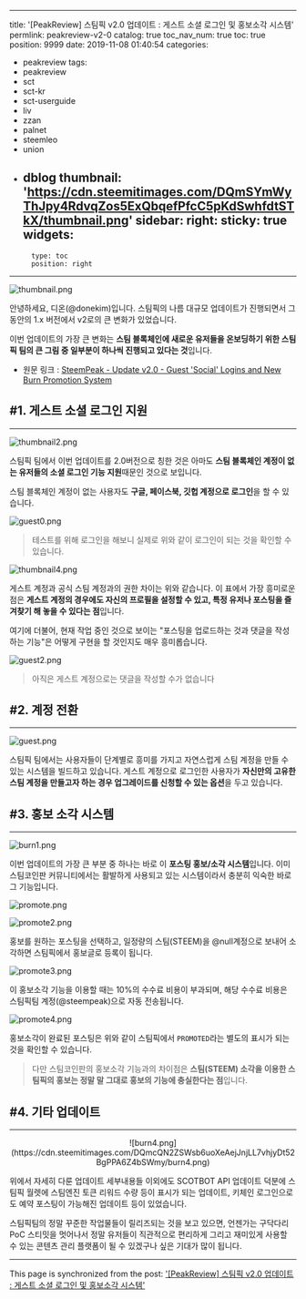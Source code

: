 
---
title: '[PeakReview] 스팀픽 v2.0 업데이트 : 게스트 소셜 로그인 및 홍보소각 시스템'
permlink: peakreview-v2-0
catalog: true
toc_nav_num: true
toc: true
position: 9999
date: 2019-11-08 01:40:54
categories:
- peakreview
tags:
- peakreview
- sct
- sct-kr
- sct-userguide
- liv
- zzan
- palnet
- steemleo
- union
- dblog
thumbnail: 'https://cdn.steemitimages.com/DQmSYmWyThJpy4RdvqZos5ExQbqefPfcC5pKdSwhfdtSTkX/thumbnail.png'
sidebar:
    right:
        sticky: true
widgets:
    -
        type: toc
        position: right
---


![thumbnail.png](https://cdn.steemitimages.com/DQmSYmWyThJpy4RdvqZos5ExQbqefPfcC5pKdSwhfdtSTkX/thumbnail.png)

안녕하세요, 디온(@donekim)입니다. 스팀픽의 나름 대규모 업데이트가 진행되면서 그동안의 1.x 버전에서 v2로의 큰 변화가 있었습니다. 

이번 업데이트의 가장 큰 변화는 **스팀 블록체인에 새로운 유저들을 온보딩하기 위한 스팀픽 팀의 큰 그림 중 일부분이 하나씩 진행되고 있다는 것**입니다.

- 원문 링크 : [SteemPeak - Update v2.0 - Guest 'Social' Logins and New Burn Promotion System](https://steempeak.com/steempeak/@steempeak/steempeak-v2-guest-logins-and-promotions)

## #1. 게스트 소셜 로그인 지원
---

![thumbnail2.png](https://cdn.steemitimages.com/DQmVX9XJ8BUS8fXVPLU6Zsvh6Q7RLC3zPAEwSBiQEXVZ9Q1/thumbnail2.png)

스팀픽 팀에서 이번 업데이트를 2.0버전으로 칭한 것은 아마도 **스팀 블록체인 계정이 없는 유저들의 소셜 로그인 기능 지원**때문인 것으로 보입니다.

스팀 블록체인 계정이 없는 사용자도 **구글, 페이스북, 깃헙 계정으로 로그인**을 할 수 있습니다. 

![guest0.png](https://cdn.steemitimages.com/DQmaW6qcZiWM3Q3omobWsmeuzaNaAmNZjjFmXzXxKwXtgjk/guest0.png)

> 테스트를 위해 로그인을 해보니 실제로 위와 같이 로그인이 되는 것을 확인할 수 있습니다. 

![thumbnail4.png](https://cdn.steemitimages.com/DQmPqkrmPEct5A2agzFktpK5S4aZB4UPxPAha2MJUAtDwsS/thumbnail4.png)

게스트 계정과 공식 스팀 계정과의 권한 차이는 위와 같습니다. 이 표에서 가장 흥미로운 점은 **게스트 계정의 경우에도 자신의 프로필을 설정할 수 있고, 특정 유저나 포스팅을 즐겨찾기 해 놓을 수 있다는 점**입니다. 

여기에 더불어, 현재 작업 중인 것으로 보이는 "포스팅을 업로드하는 것과 댓글을 작성하는 기능"은 어떻게 구현을 할 것인지도 매우 흥미롭습니다.

![guest2.png](https://cdn.steemitimages.com/DQmdZC5oYiAQpsdnoAhqBLfSLhR7VTbCcHanGhfaUAtrxrh/guest2.png)

> 아직은 게스트 계정으로는 댓글을 작성할 수가 없습니다

## #2. 계정 전환
---

![guest.png](https://cdn.steemitimages.com/DQmNNSip1rM9jFSV5eRgYAgUg2LRXxXaS3VnxCqbzvbXQ3n/guest.png)

스팀픽 팀에서는 사용자들이 단계별로 흥미를 가지고 자연스럽게 스팀 계정을 만들 수 있는 시스템을 빌드하고 있습니다. 게스트 계정으로 로그인한 사용자가 **자신만의 고유한 스팀 계정을 만들고자 하는 경우 업그레이드를 신청할 수 있는 옵션**을 두고 있습니다.

## #3. 홍보 소각 시스템
---

![burn1.png](https://cdn.steemitimages.com/DQmVXdAjydxcCPr6PFKeh9smNbFV157mHT1vB7Jr4zcgXGw/burn1.png)

이번 업데이트의 가장 큰 부분 중 하나는 바로 이 **포스팅 홍보/소각 시스템**입니다. 이미 스팀코인판 커뮤니티에서는 활발하게 사용되고 있는 시스템이라서 충분히 익숙한 바로 그 기능입니다.

![promote.png](https://cdn.steemitimages.com/DQmYCnZ3vg7X2Yy1agWfjj5mXJDaaabZiokBQrEys2ugohC/promote.png)

![promote2.png](https://cdn.steemitimages.com/DQmZD4mtmRfD8wAN6hsfENjthhYUNTqSLqp2Nz2KS8Rhjdb/promote2.png)

홍보를 원하는 포스팅을 선택하고, 일정량의 스팀(STEEM)을 @null계정으로 보내어 소각하면 스팀픽에서 홍보글로 등록이 됩니다. 

![promote3.png](https://cdn.steemitimages.com/DQmevXkFz1AHtiFkRjrRmxqEiQjdJCn7KhHN27WxeqTjDdb/promote3.png)

이 홍보소각 기능을 이용할 때는 10%의 수수료 비용이 부과되며, 해당 수수료 비용은 스팀픽팀 계정(@steempeak)으로 자동 전송됩니다.

![promote4.png](https://cdn.steemitimages.com/DQmWX84YHYnwzknYr9iBxQ8S39mP9DHFyhnSGyBYWtXwr51/promote4.png)

홍보소각이 완료된 포스팅은 위와 같이 스팀픽에서 `PROMOTED`라는 별도의 표시가 되는 것을 확인할 수 있습니다. 

> 다만 스팀코인판의 홍보소각 기능과의 차이점은 **스팀(STEEM) 소각을 이용한 스팀픽의 홍보는 정말 말 그대로 홍보의 기능에 충실한다는 점**입니다. 

## #4. 기타 업데이트
---

<center>![burn4.png](https://cdn.steemitimages.com/DQmcQN2ZSWsb6uoXeAejJnjLL7vhjyDt52BgPPA6Z4bSWmy/burn4.png)</center>

위에서 자세히 다룬 업데이트 세부내용들 이외에도 SCOTBOT API 업데이트 덕분에 스팀픽 월렛에 스팀엔진 토큰 리워드 수량 등이 표시가 되는 업데이트,  키체인 로그인으로도 예약 포스팅이 가능해진 업데이트 등이 있었습니다. 

스팀픽팀의 정말 꾸준한 작업물들이 릴리즈되는 것을 보고 있으면, 언젠가는 구닥다리 PoC 스티밋을 멋어나서 정말 유저들이 직관적으로 편리하게 그리고 재미있게 사용할 수 있는 콘텐츠 관리 플랫폼이 될 수 있겠구나 싶은 기대가 많이 됩니다.

- - -

This page is synchronized from the post: ['[PeakReview] 스팀픽 v2.0 업데이트 : 게스트 소셜 로그인 및 홍보소각 시스템'](https://steemit.com/@donekim/peakreview-v2-0)
